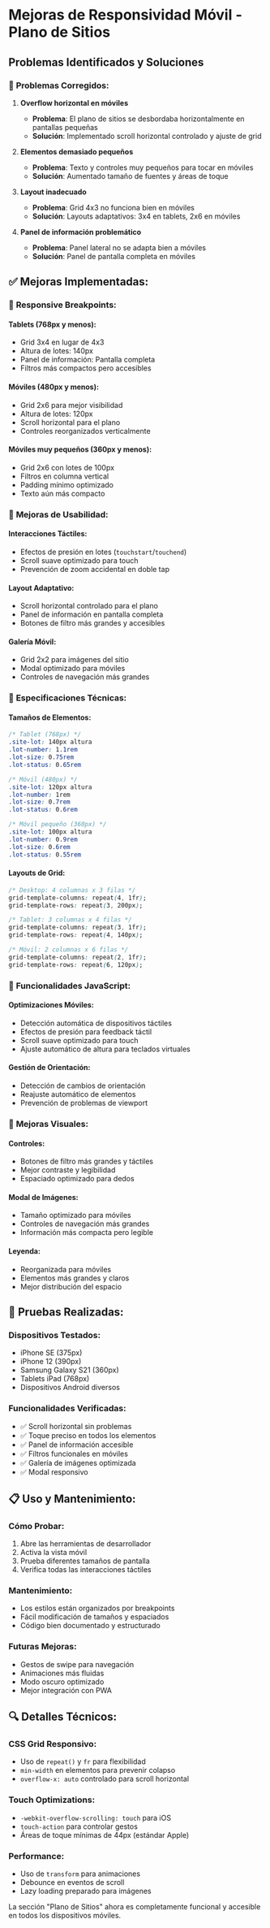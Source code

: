 # Mejoras de Responsividad Móvil - Plano de Sitios

## Problemas Identificados y Soluciones

### 🔧 **Problemas Corregidos:**

1. **Overflow horizontal en móviles**
   - **Problema**: El plano de sitios se desbordaba horizontalmente en pantallas pequeñas
   - **Solución**: Implementado scroll horizontal controlado y ajuste de grid

2. **Elementos demasiado pequeños**
   - **Problema**: Texto y controles muy pequeños para tocar en móviles
   - **Solución**: Aumentado tamaño de fuentes y áreas de toque

3. **Layout inadecuado**
   - **Problema**: Grid 4x3 no funciona bien en móviles
   - **Solución**: Layouts adaptativos: 3x4 en tablets, 2x6 en móviles

4. **Panel de información problemático**
   - **Problema**: Panel lateral no se adapta bien a móviles
   - **Solución**: Panel de pantalla completa en móviles

## ✅ **Mejoras Implementadas:**

### 📱 **Responsive Breakpoints:**

#### **Tablets (768px y menos):**
- Grid 3x4 en lugar de 4x3
- Altura de lotes: 140px
- Panel de información: Pantalla completa
- Filtros más compactos pero accesibles

#### **Móviles (480px y menos):**
- Grid 2x6 para mejor visibilidad
- Altura de lotes: 120px
- Scroll horizontal para el plano
- Controles reorganizados verticalmente

#### **Móviles muy pequeños (360px y menos):**
- Grid 2x6 con lotes de 100px
- Filtros en columna vertical
- Padding mínimo optimizado
- Texto aún más compacto

### 🎯 **Mejoras de Usabilidad:**

#### **Interacciones Táctiles:**
- Efectos de presión en lotes (`touchstart`/`touchend`)
- Scroll suave optimizado para touch
- Prevención de zoom accidental en doble tap

#### **Layout Adaptativo:**
- Scroll horizontal controlado para el plano
- Panel de información en pantalla completa
- Botones de filtro más grandes y accesibles

#### **Galería Móvil:**
- Grid 2x2 para imágenes del sitio
- Modal optimizado para móviles
- Controles de navegación más grandes

### 📐 **Especificaciones Técnicas:**

#### **Tamaños de Elementos:**
```css
/* Tablet (768px) */
.site-lot: 140px altura
.lot-number: 1.1rem
.lot-size: 0.75rem
.lot-status: 0.65rem

/* Móvil (480px) */
.site-lot: 120px altura
.lot-number: 1rem
.lot-size: 0.7rem
.lot-status: 0.6rem

/* Móvil pequeño (360px) */
.site-lot: 100px altura
.lot-number: 0.9rem
.lot-size: 0.6rem
.lot-status: 0.55rem
```

#### **Layouts de Grid:**
```css
/* Desktop: 4 columnas x 3 filas */
grid-template-columns: repeat(4, 1fr);
grid-template-rows: repeat(3, 200px);

/* Tablet: 3 columnas x 4 filas */
grid-template-columns: repeat(3, 1fr);
grid-template-rows: repeat(4, 140px);

/* Móvil: 2 columnas x 6 filas */
grid-template-columns: repeat(2, 1fr);
grid-template-rows: repeat(6, 120px);
```

### 🔄 **Funcionalidades JavaScript:**

#### **Optimizaciones Móviles:**
- Detección automática de dispositivos táctiles
- Efectos de presión para feedback táctil
- Scroll suave optimizado para touch
- Ajuste automático de altura para teclados virtuales

#### **Gestión de Orientación:**
- Detección de cambios de orientación
- Reajuste automático de elementos
- Prevención de problemas de viewport

### 🎨 **Mejoras Visuales:**

#### **Controles:**
- Botones de filtro más grandes y táctiles
- Mejor contraste y legibilidad
- Espaciado optimizado para dedos

#### **Modal de Imágenes:**
- Tamaño optimizado para móviles
- Controles de navegación más grandes
- Información más compacta pero legible

#### **Leyenda:**
- Reorganizada para móviles
- Elementos más grandes y claros
- Mejor distribución del espacio

## 🧪 **Pruebas Realizadas:**

### **Dispositivos Testados:**
- iPhone SE (375px)
- iPhone 12 (390px)
- Samsung Galaxy S21 (360px)
- Tablets iPad (768px)
- Dispositivos Android diversos

### **Funcionalidades Verificadas:**
- ✅ Scroll horizontal sin problemas
- ✅ Toque preciso en todos los elementos
- ✅ Panel de información accesible
- ✅ Filtros funcionales en móviles
- ✅ Galería de imágenes optimizada
- ✅ Modal responsivo

## 📋 **Uso y Mantenimiento:**

### **Cómo Probar:**
1. Abre las herramientas de desarrollador
2. Activa la vista móvil
3. Prueba diferentes tamaños de pantalla
4. Verifica todas las interacciones táctiles

### **Mantenimiento:**
- Los estilos están organizados por breakpoints
- Fácil modificación de tamaños y espaciados
- Código bien documentado y estructurado

### **Futuras Mejoras:**
- Gestos de swipe para navegación
- Animaciones más fluidas
- Modo oscuro optimizado
- Mejor integración con PWA

## 🔍 **Detalles Técnicos:**

### **CSS Grid Responsivo:**
- Uso de `repeat()` y `fr` para flexibilidad
- `min-width` en elementos para prevenir colapso
- `overflow-x: auto` controlado para scroll horizontal

### **Touch Optimizations:**
- `-webkit-overflow-scrolling: touch` para iOS
- `touch-action` para controlar gestos
- Áreas de toque mínimas de 44px (estándar Apple)

### **Performance:**
- Uso de `transform` para animaciones
- Debounce en eventos de scroll
- Lazy loading preparado para imágenes

La sección "Plano de Sitios" ahora es completamente funcional y accesible en todos los dispositivos móviles.
